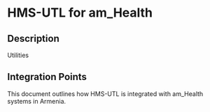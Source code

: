 # HMS-UTL for am_Health

## Description

Utilities

## Integration Points

This document outlines how HMS-UTL is integrated with am_Health systems in Armenia.
